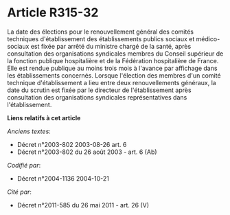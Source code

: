 # Article R315-32

La date des élections pour le renouvellement général des comités techniques d'établissement des établissements publics
sociaux et médico-sociaux est fixée par arrêté du ministre chargé de la santé, après consultation des organisations
syndicales membres du Conseil supérieur de la fonction publique hospitalière et de la Fédération hospitalière de France. Elle
est rendue publique au moins trois mois à l'avance par affichage dans les établissements concernés. Lorsque l'élection des
membres d'un comité technique d'établissement a lieu entre deux renouvellements généraux, la date du scrutin est fixée par le
directeur de l'établissement après consultation des organisations syndicales représentatives dans l'établissement.

**Liens relatifs à cet article**

_Anciens textes_:

  - Décret n°2003-802 2003-08-26 art. 6
  - Décret n°2003-802 du 26 août 2003 - art. 6 (Ab)

_Codifié par_:

  - Décret n°2004-1136 2004-10-21

_Cité par_:

  - Décret n°2011-585 du 26 mai 2011 - art. 26 (V)
